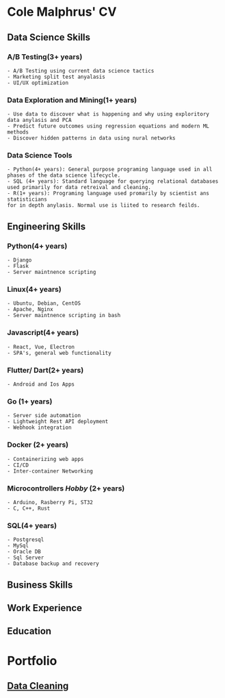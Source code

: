 # Cole Malphrus' CV

## Data Science Skills

### A/B Testing(3+ years)
    - A/B Testing using current data science tactics
    - Marketing split test anyalasis
    - UI/UX optimization

### Data Exploration and Mining(1+ years)
    - Use data to discover what is happening and why using exploritory data anylasis and PCA
    - Predict future outcomes using regression equations and modern ML methods
    - Discover hidden patterns in data using nural networks

### Data Science Tools
    - Python(4+ years): General purpose programing language used in all 
    phases of the data science lifecycle.
    - SQL (4+ years): Standard language for querying relational databases
    used primarily for data retreival and cleaning.
    - R(1+ years): Programing language used promarily by scientist ans statisticians
    for in depth anylasis. Normal use is liited to research feilds.
<!-- ### SQL(4+ years)
    - Postgresql
    - MySql
    - Oracle DB
    - Sql Server

### Python(4+ years)
    - Jupyter Notebooks
    - Django
    - Pandas, Np, MatPlotLib, SciPy, Etc.

### R(1+ years)
    - R Studio -->

## Engineering Skills

### Python(4+ years)
    - Django
    - Flask
    - Server maintnence scripting

### Linux(4+ years)
    - Ubuntu, Debian, CentOS
    - Apache, Nginx
    - Server maintnence scripting in bash

### Javascript(4+ years)
    - React, Vue, Electron
    - SPA's, general web functionality

### Flutter/ Dart(2+ years)
    - Android and Ios Apps

### Go (1+ years)
    - Server side automation
    - Lightweight Rest API deployment
    - Webhook integration

### Docker (2+ years)
    - Containerizing web apps
    - CI/CD
    - Inter-container Networking

### Microcontrollers *Hobby* (2+ years)
    - Arduino, Rasberry Pi, ST32
    - C, C++, Rust

### SQL(4+ years)
    - Postgresql
    - MySql
    - Oracle DB
    - Sql Server
    - Database backup and recovery


## Business Skills

## Work Experience

## Education



# Portfolio
## [Data Cleaning](./data/cleaning)
